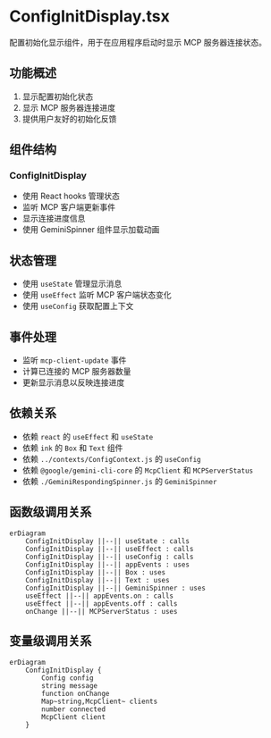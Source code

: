 # ConfigInitDisplay.tsx

配置初始化显示组件，用于在应用程序启动时显示 MCP 服务器连接状态。

## 功能概述

1. 显示配置初始化状态
2. 显示 MCP 服务器连接进度
3. 提供用户友好的初始化反馈

## 组件结构

### ConfigInitDisplay
- 使用 React hooks 管理状态
- 监听 MCP 客户端更新事件
- 显示连接进度信息
- 使用 GeminiSpinner 组件显示加载动画

## 状态管理

- 使用 `useState` 管理显示消息
- 使用 `useEffect` 监听 MCP 客户端状态变化
- 使用 `useConfig` 获取配置上下文

## 事件处理

- 监听 `mcp-client-update` 事件
- 计算已连接的 MCP 服务器数量
- 更新显示消息以反映连接进度

## 依赖关系

- 依赖 `react` 的 `useEffect` 和 `useState`
- 依赖 `ink` 的 `Box` 和 `Text` 组件
- 依赖 `../contexts/ConfigContext.js` 的 `useConfig`
- 依赖 `@google/gemini-cli-core` 的 `McpClient` 和 `MCPServerStatus`
- 依赖 `./GeminiRespondingSpinner.js` 的 `GeminiSpinner`

## 函数级调用关系

```mermaid
erDiagram
    ConfigInitDisplay ||--|| useState : calls
    ConfigInitDisplay ||--|| useEffect : calls
    ConfigInitDisplay ||--|| useConfig : calls
    ConfigInitDisplay ||--|| appEvents : uses
    ConfigInitDisplay ||--|| Box : uses
    ConfigInitDisplay ||--|| Text : uses
    ConfigInitDisplay ||--|| GeminiSpinner : uses
    useEffect ||--|| appEvents.on : calls
    useEffect ||--|| appEvents.off : calls
    onChange ||--|| MCPServerStatus : uses
```

## 变量级调用关系

```mermaid
erDiagram
    ConfigInitDisplay {
        Config config
        string message
        function onChange
        Map~string,McpClient~ clients
        number connected
        McpClient client
    }
```